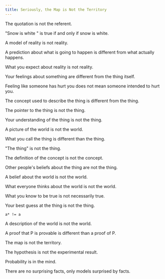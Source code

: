 ```yaml
---
title: Seriously, the Map is Not the Territory
---
```


The quotation is not the referent.

"Snow is white " is true if and only if snow is white.

A model of reality is not reality.

A prediction about what is going to happen is different from what actually happens.

What you expect about reality is not reality.

Your feelings about something are different from the thing itself.

Feeling like someone has hurt you does not mean someone intended to hurt you.

The concept used to describe the thing is different from the thing.

The pointer to the thing is not the thing.

Your understanding of the thing is not the thing.

A picture of the world is not the world.

What you call the thing is different than the thing.

"The thing" is not the thing.

The definition of the concept is not the concept.

Other people's beliefs about the thing are not the thing.

A belief about the world is not the world.

What everyone thinks about the world is not the world.

What you know to be true is not necessarily true.

Your best guess at the thing is not the thing.

```
a* != a
```

A description of the world is not the world.

A proof that P is provable is different than a proof of P.

The map is not the territory.

The hypothesis is not the experimental result.

Probability is in the mind.

There are no surprising facts, only models surprised by facts.